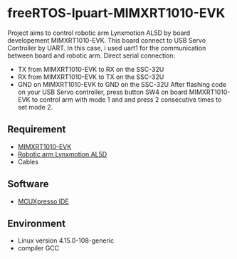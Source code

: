 # freeRTOS-lpuart-MIMXRT1010-EVK
Project aims to control robotic arm Lynxmotion AL5D by board developement MIMXRT1010-EVK. This board connect to USB Servo Controller by UART.
In this case, i used uart1 for the communication between board and robotic arm. Direct serial connection:
- TX from MIMXRT1010-EVK to RX on the SSC-32U
- RX from MIMXRT1010-EVK to TX on the SSC-32U
- GND on MIMXRT1010-EVK to GND on the SSC-32U
After flashing code on your USB Servo controller, press button SW4 on board MIMXRT1010-EVK to control arm with mode 1 and and press 2 consecutive times to set mode 2. 

## Requirement
- [MIMXRT1010-EVK](https://www.nxp.com/design/development-boards/i-mx-evaluation-and-development-boards/i-mx-rt1010-evaluation-kit:MIMXRT1010-EVK)
- [Robotic arm Lynxmotion AL5D](http://www.lynxmotion.com/c-130-al5d.aspx)
- Cables

## Software
- [MCUXpresso IDE](https://www.nxp.com/design/software/development-software/mcuxpresso-software-and-tools/mcuxpresso-integrated-development-environment-ide:MCUXpresso-IDE)

## Environment
- Linux version 4.15.0-108-generic
- compiler GCC